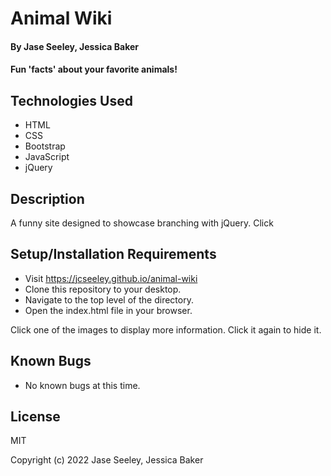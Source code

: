 # Animal Wiki

#### By Jase Seeley, Jessica Baker

#### Fun 'facts' about your favorite animals!

## Technologies Used

* HTML
* CSS
* Bootstrap
* JavaScript
* jQuery

## Description

A funny site designed to showcase branching with jQuery. Click 

## Setup/Installation Requirements

* Visit https://jcseeley.github.io/animal-wiki
* Clone this repository to your desktop.
* Navigate to the top level of the directory.
* Open the index.html file in your browser.

Click one of the images to display more information. Click it again to hide it.

## Known Bugs

* No known bugs at this time.

## License

MIT

Copyright (c) 2022 Jase Seeley, Jessica Baker